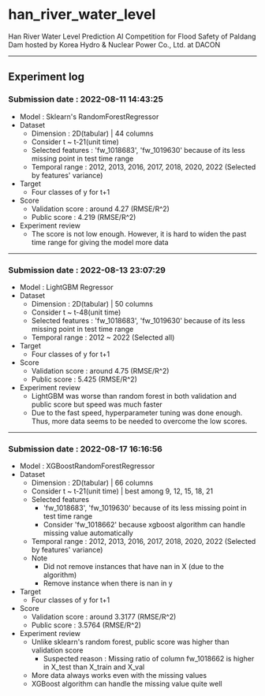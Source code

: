 # han_river_water_level
Han River Water Level Prediction AI Competition for  Flood Safety of Paldang Dam hosted by Korea Hydro &amp; Nuclear Power Co., Ltd. at DACON

---
## Experiment log
### Submission date : 2022-08-11 14:43:25
* Model : Sklearn's RandomForestRegressor
* Dataset
  * Dimension : 2D(tabular) | 44 columns
  * Consider t ~ t-21(unit time)
  * Selected features : 'fw_1018683', 'fw_1019630' because of its less missing point in test time range
  * Temporal range : 2012, 2013, 2016, 2017, 2018, 2020, 2022 (Selected by features' variance)
* Target
  * Four classes of y for t+1
* Score
  * Validation score : around 4.27 (RMSE/R^2)
  * Public score : 4.219 (RMSE/R^2)
* Experiment review
  * The score is not low enough. However, it is hard to widen the past time range for giving the model more data
---
### Submission date : 2022-08-13 23:07:29
* Model : LightGBM Regressor
* Dataset
  * Dimension : 2D(tabular) | 50 columns
  * Consider t ~ t-48(unit time)
  * Selected features : 'fw_1018683', 'fw_1019630' because of its less missing point in test time range
  * Temporal range : 2012 ~ 2022 (Selected all)
* Target
  * Four classes of y for t+1
* Score
  * Validation score : around 4.75 (RMSE/R^2)
  * Public score : 5.425 (RMSE/R^2)
* Experiment review
  * LightGBM was worse than random forest in both validation and public score but speed was much faster
  * Due to the fast speed, hyperparameter tuning was done enough. Thus, more data seems to be needed to overcome the low scores.
---
### Submission date : 2022-08-17 16:16:56	
* Model : XGBoostRandomForestRegressor
* Dataset
  * Dimension : 2D(tabular) | 66 columns
  * Consider t ~ t-21(unit time) | best among 9, 12, 15, 18, 21
  * Selected features
    * 'fw_1018683', 'fw_1019630' because of its less missing point in test time range
    * Consider 'fw_1018662' because xgboost algorithm can handle missing value automatically 
  * Temporal range : 2012, 2013, 2016, 2017, 2018, 2020, 2022 (Selected by features' variance)
  * Note
    * Did not remove instances that have nan in X (due to the algorithm)
    * Remove instance when there is nan in y
* Target
  * Four classes of y for t+1
* Score
  * Validation score : around 3.3177 (RMSE/R^2)
  * Public score : 3.5764 (RMSE/R^2)
* Experiment review
  * Unlike sklearn's random forest, public score was higher than validation score
    * Suspected reason : Missing ratio of column fw_1018662 is higher in X_test than X_train and X_val 
  * More data always works even with the missing values
  * XGBoost algorithm can handle the missing value quite well
